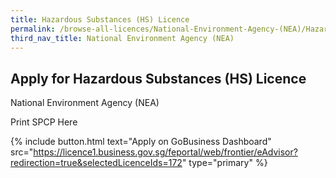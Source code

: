 ```yaml
---
title: Hazardous Substances (HS) Licence
permalink: /browse-all-licences/National-Environment-Agency-(NEA)/Hazardous-Substances-(HS)-Licence
third_nav_title: National Environment Agency (NEA)
---
```


## Apply for Hazardous Substances (HS) Licence

National Environment Agency (NEA)

Print SPCP Here

{% include button.html text="Apply on GoBusiness Dashboard" src="https://licence1.business.gov.sg/feportal/web/frontier/eAdvisor?redirection=true&selectedLicenceIds=172" type="primary" %}

